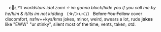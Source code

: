 ㅤε🌷з,꒷꒦ *worldstars idol zomi ✧ im gonna block/hide you if you call me by he/him & it/its im not kidding* （☆/＞u＜/）
~~Before You Follow~~ cover discomfort, nsfw++kys/kms jokes, minor, weird, swears a lot, rude **__jokes__** like "EWW" "ur stinky", silent most of the time, vents, taken, otd.
